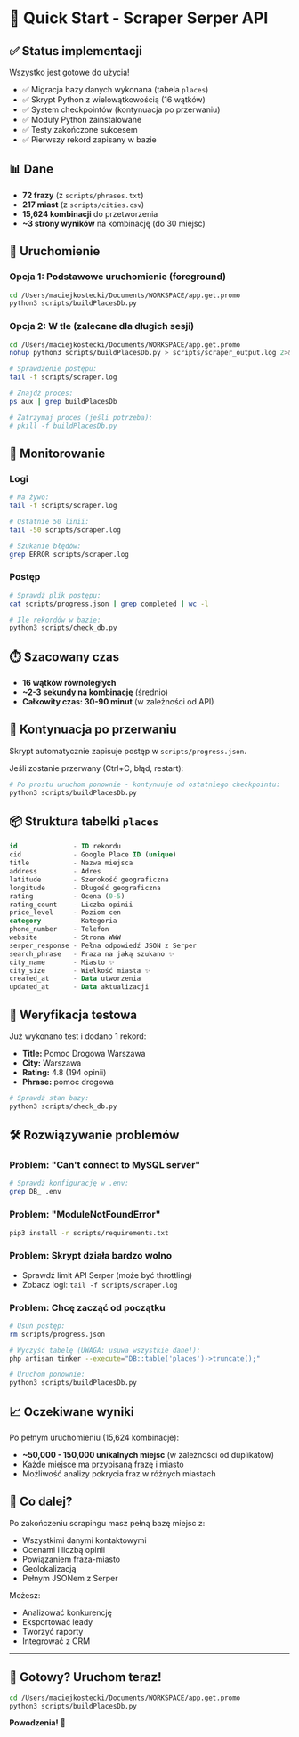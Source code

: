 # 🚀 Quick Start - Scraper Serper API

## ✅ Status implementacji

Wszystko jest gotowe do użycia!

- ✅ Migracja bazy danych wykonana (tabela `places`)
- ✅ Skrypt Python z wielowątkowością (16 wątków)
- ✅ System checkpointów (kontynuacja po przerwaniu)
- ✅ Moduły Python zainstalowane
- ✅ Testy zakończone sukcesem
- ✅ Pierwszy rekord zapisany w bazie

## 📊 Dane

- **72 frazy** (z `scripts/phrases.txt`)
- **217 miast** (z `scripts/cities.csv`)
- **15,624 kombinacji** do przetworzenia
- **~3 strony wyników** na kombinację (do 30 miejsc)

## 🏃 Uruchomienie

### Opcja 1: Podstawowe uruchomienie (foreground)

```bash
cd /Users/maciejkostecki/Documents/WORKSPACE/app.get.promo
python3 scripts/buildPlacesDb.py
```

### Opcja 2: W tle (zalecane dla długich sesji)

```bash
cd /Users/maciejkostecki/Documents/WORKSPACE/app.get.promo
nohup python3 scripts/buildPlacesDb.py > scripts/scraper_output.log 2>&1 &

# Sprawdzenie postępu:
tail -f scripts/scraper.log

# Znajdź proces:
ps aux | grep buildPlacesDb

# Zatrzymaj proces (jeśli potrzeba):
# pkill -f buildPlacesDb.py
```

## 📝 Monitorowanie

### Logi

```bash
# Na żywo:
tail -f scripts/scraper.log

# Ostatnie 50 linii:
tail -50 scripts/scraper.log

# Szukanie błędów:
grep ERROR scripts/scraper.log
```

### Postęp

```bash
# Sprawdź plik postępu:
cat scripts/progress.json | grep completed | wc -l

# Ile rekordów w bazie:
python3 scripts/check_db.py
```

## ⏱️ Szacowany czas

- **16 wątków równoległych**
- **~2-3 sekundy na kombinację** (średnio)
- **Całkowity czas: 30-90 minut** (w zależności od API)

## 🔄 Kontynuacja po przerwaniu

Skrypt automatycznie zapisuje postęp w `scripts/progress.json`.

Jeśli zostanie przerwany (Ctrl+C, błąd, restart):
```bash
# Po prostu uruchom ponownie - kontynuuje od ostatniego checkpointu:
python3 scripts/buildPlacesDb.py
```

## 📦 Struktura tabelki `places`

```sql
id              - ID rekordu
cid             - Google Place ID (unique)
title           - Nazwa miejsca
address         - Adres
latitude        - Szerokość geograficzna
longitude       - Długość geograficzna
rating          - Ocena (0-5)
rating_count    - Liczba opinii
price_level     - Poziom cen
category        - Kategoria
phone_number    - Telefon
website         - Strona WWW
serper_response - Pełna odpowiedź JSON z Serper
search_phrase   - Fraza na jaką szukano ✨
city_name       - Miasto ✨
city_size       - Wielkość miasta ✨
created_at      - Data utworzenia
updated_at      - Data aktualizacji
```

## 🧪 Weryfikacja testowa

Już wykonano test i dodano 1 rekord:
- **Title:** Pomoc Drogowa Warszawa
- **City:** Warszawa
- **Rating:** 4.8 (194 opinii)
- **Phrase:** pomoc drogowa

```bash
# Sprawdź stan bazy:
python3 scripts/check_db.py
```

## 🛠️ Rozwiązywanie problemów

### Problem: "Can't connect to MySQL server"
```bash
# Sprawdź konfigurację w .env:
grep DB_ .env
```

### Problem: "ModuleNotFoundError"
```bash
pip3 install -r scripts/requirements.txt
```

### Problem: Skrypt działa bardzo wolno
- Sprawdź limit API Serper (może być throttling)
- Zobacz logi: `tail -f scripts/scraper.log`

### Problem: Chcę zacząć od początku
```bash
# Usuń postęp:
rm scripts/progress.json

# Wyczyść tabelę (UWAGA: usuwa wszystkie dane!):
php artisan tinker --execute="DB::table('places')->truncate();"

# Uruchom ponownie:
python3 scripts/buildPlacesDb.py
```

## 📈 Oczekiwane wyniki

Po pełnym uruchomieniu (15,624 kombinacje):
- **~50,000 - 150,000 unikalnych miejsc** (w zależności od duplikatów)
- Każde miejsce ma przypisaną frazę i miasto
- Możliwość analizy pokrycia fraz w różnych miastach

## 🎯 Co dalej?

Po zakończeniu scrapingu masz pełną bazę miejsc z:
- Wszystkimi danymi kontaktowymi
- Ocenami i liczbą opinii
- Powiązaniem fraza-miasto
- Geolokalizacją
- Pełnym JSONem z Serper

Możesz:
- Analizować konkurencję
- Eksportować leady
- Tworzyć raporty
- Integrować z CRM

---

## 🚀 Gotowy? Uruchom teraz!

```bash
cd /Users/maciejkostecki/Documents/WORKSPACE/app.get.promo
python3 scripts/buildPlacesDb.py
```

**Powodzenia!** 🎉

